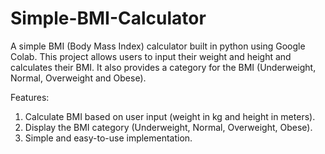 # Simple-BMI-Calculator
A simple BMI (Body Mass Index) calculator built in python using Google Colab. This project allows users to input their weight and height and calculates their BMI. It also provides a category for the BMI (Underweight, Normal, Overweight and Obese). 

Features:
1. Calculate BMI based on user input (weight in kg and height in meters).
2. Display the BMI category
(Underweight, Normal, Overweight, Obese).
3. Simple and easy-to-use implementation.